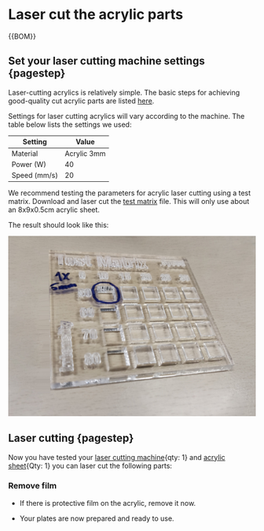 # Laser cut the acrylic parts

{{BOM}}

[Acrylic sheet]: parts/materials/acrylic-sheet.md "{cat:material}"
[Laser cutting machine]: parts/tools/laser-cutting-machine.md "{cat:tool}"

## Set your laser cutting machine settings {pagestep}

Laser-cutting acrylics is relatively simple. The basic steps for achieving good-quality cut acrylic parts are listed [here].

Settings for laser cutting acrylics will vary according to the machine. The table below lists the settings we used: 

|Setting     |Value        |
|------------|--           |
|Material    |Acrylic 3mm |
|Power (W)   |40 |
|Speed (mm/s)|20 |

We recommend testing the parameters for acrylic laser cutting using a test matrix. Download and laser cut the [test matrix](parts/materials/test-matrix.md) file. This will only use about an 8x9x0.5cm acrylic sheet.

The result should look like this:

![](images/test-matrix-1.jpg)

## Laser cutting {pagestep}

Now you have tested your [laser cutting machine][Laser cutting machine]{qty: 1} and [acrylic sheet][Acrylic sheet]{Qty: 1} you can laser cut the following parts:

### Remove film

* If there is protective film on the acrylic, remove it now.

* Your plates are now prepared and ready to use.

[guide to tapping acrylic]: http://www.ultimatehandyman.co.uk/how-to/acrylic/tapping-acrylic
[here]: https://www.xometry.com/resources/sheet/about-laser-cutting-acrylic/